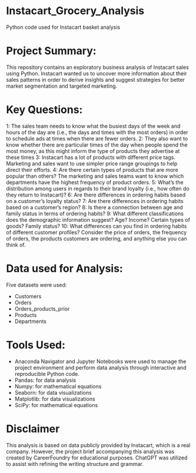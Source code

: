 # Instacart_Grocery_Analysis
Python code used for Instacart basket analysis

# Project Summary:
This repository contains an exploratory business analysis of Instacart sales using Python.  Instacart wanted us to
uncover more information about their sales patterns in order to derive insights and suggest strategies for better market
segmentation and targeted marketing.

# Key Questions:
1:  The sales team needs to know what the busiest days of the week and hours of the day are (i.e., the days and times with the most orders) in order to schedule ads at times when there are fewer orders.
2: They also want to know whether there are particular times of the day when people spend the most money, as this might inform the type of products they advertise at these times
3: Instacart has a lot of products with different price tags. Marketing and sales want to use simpler price range groupings to help direct their efforts. 
4: Are there certain types of products that are more popular than others? The marketing and sales teams want to know which departments have the highest frequency of product orders.
5: What’s the distribution among users in regards to their brand loyalty (i.e., how often do they return to Instacart)?
6: Are there differences in ordering habits based on a customer’s loyalty status?
7: Are there differences in ordering habits based on a customer’s region?
8: Is there a connection between age and family status in terms of ordering habits?
9: What different classifications does the demographic information suggest? Age? Income? Certain types of goods? Family status?
10: What differences can you find in ordering habits of different customer profiles? Consider the price of orders, the frequency of orders, the products customers are ordering, and anything else you can think of.

# Data used for Analysis:
Five datasets were used:
- Customers
- Orders
- Orders_products_prior
- Products
- Departments

# Tools Used:
- Anaconda Navigator and Jupyter Notebooks were used to manage the project environment and perform data analysis through interactive and reproducible Python code.
- Pandas: for data analysis
- Numpy: for mathematical equations
- Seaborn: for data visualizations
- Matplotlib: for data visualizations
- SciPy: for mathematical equations

# Disclaimer
This analysis is based on data publicly provided by Instacart, which is a real company. However, the project brief accompanying this analysis was created by CareerFoundry for educational purposes. ChatGPT was utilized to assist with refining the writing structure and grammar.

